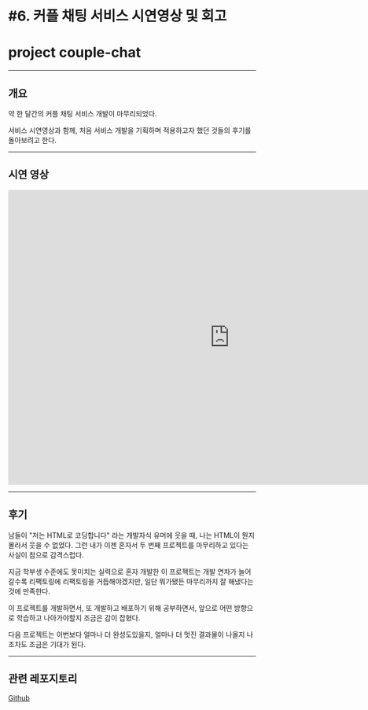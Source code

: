 # #6. 커플 채팅 서비스 시연영상 및 회고
# project couple-chat

---

## 개요

약 한 달간의 커플 채팅 서비스 개발이 마무리되었다.

서비스 시연영상과 함께, 처음 서비스 개발을 기획하며 적용하고자 했던 것들의 후기를 돌아보려고 한다.

---

## 시연 영상

<iframe width="900" height="600" src="https://www.youtube.com/embed/eciM1M9p2E4?si=rCm5wBqr4AZiUp-c" title="YouTube video player" frameborder="0" allow="accelerometer; autoplay; clipboard-write; encrypted-media; gyroscope; picture-in-picture; web-share" allowfullscreen></iframe>

---

## 후기

남들이 "저는 HTML로 코딩합니다" 라는 개발자식 유머에 웃을 때, 나는 HTML이 뭔지 몰라서 웃을 수 없었다. 그런 내가 이젠 혼자서 두 번째 프로젝트를 마무리하고 있다는 사실이 참으로 감격스럽다.

지금 학부생 수준에도 못미치는 실력으로 혼자 개발한 이 프로젝트는 개발 연차가 늘어갈수록 리팩토링에 리팩토링을 거듭해야겠지만, 일단 뭐가됐든 마무리까지 잘 해냈다는 것에 만족한다.

이 프로젝트를 개발하면서, 또 개발하고 배포하기 위해 공부하면서, 앞으로 어떤 방향으로 학습하고 나아가야할지 조금은 감이 잡혔다.

다음 프로젝트는 이번보다 얼마나 더 완성도있을지, 얼마나 더 멋진 결과물이 나올지 나조차도 조금은 기대가 된다.

---

## 관련 레포지토리

[Github](https://github.com/choigonyok/couple-chat-service-project)